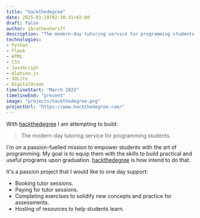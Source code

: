 ```yaml
---
title: "hackthedegree"
date: 2025-01-28T02:30:31+02:00
draft: false
author: ibrathesheriff
description: "The modern-day tutoring service for programming students."
technologies:
- Python
- Flask
- HTML
- CSS
- JavaScript
- Alphine.js
- SQLite
- DigitalOcean
timelineStart: "March 2023"
timelineEnd: "present"
image: "projects/hackthedegree.png"
projectUrl: "https://www.hackthedegree.com/"
---
```

With [hackthedegree](https://www.hackthedegree.com/) I am attempting to build:
> The modern-day tutoring service for programming students.

I'm on a passion-fuelled mission to empower students with the art of programming. My goal is to equip them with the skills to build practical and useful programs upon graduation. [hackthedegree](https://www.hackthedegree.com/) is how intend to do that.

It's a passion project that I would like to one day support:
+ Booking tutor sessions.
+ Paying for tutor sessions.
+ Completing exercises to solidify new concepts and practice for assessments.
+ Hosting of resources to help students learn.
